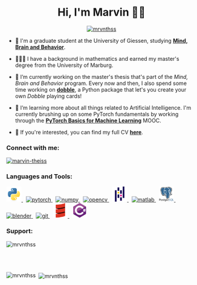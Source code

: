 <h1 align="center">Hi, I'm Marvin 👋🏼</h1>

<p align="center">
  <a href="https://github.com/ryo-ma/github-profile-trophy">
    <img src="https://github-profile-trophy.vercel.app/?username=mrvnthss&rank=SECRET,SSS,SS,S,AAA,AA,A,B,C&column=-1" alt="mrvnthss" />
  </a>
</p>

- 🧠 I'm a graduate student at the University of Giessen, studying [**Mind, Brain and Behavior**](https://github.com/mrvnthss/mind-brain-behavior).

- 👨🏼‍🎓 I have a background in mathematics and earned my master's degree from the University of Marburg.

- 🔭 I’m currently working on the master's thesis that's part of the *Mind, Brain and Behavior* program. Every now and then, I also spend some time working on [**dobble**](https://github.com/mrvnthss/dobble), a Python package that let's you create your own *Dobble* playing cards! 

- 🌱 I’m learning more about all things related to Artificial Intelligence. I'm currently brushing up on some PyTorch fundamentals by working through the [**PyTorch Basics for Machine Learning**](https://www.edx.org/learn/pytorch/ibm-pytorch-basics-for-machine-learning) MOOC.

- 📜 If you're interested, you can find my full CV [**here**](https://www.dropbox.com/scl/fi/86llkakf5ivtex6jwwa0a/2024-02-07.pdf?rlkey=4kfyhm0e35qj94dvfa3hbwzod&dl=0).

<h3 align="left">Connect with me:</h3>
<p align="left">
  <a href="https://linkedin.com/in/marvin-theiss" target="_blank">
    <img src="https://raw.githubusercontent.com/rahuldkjain/github-profile-readme-generator/master/src/images/icons/Social/linked-in-alt.svg" alt="marvin-theiss" width="40" height="30" />
  </a>
</p>

<h3 align="left">Languages and Tools:</h3>
<p align="left">
  <a href="https://www.python.org" target="_blank" rel="noreferrer">
    <img src="https://raw.githubusercontent.com/devicons/devicon/master/icons/python/python-original.svg" alt="python" width="40" height="40"/>
  </a>
  &nbsp;
  <a href="https://pytorch.org/" target="_blank" rel="noreferrer">
    <img src="https://www.vectorlogo.zone/logos/pytorch/pytorch-icon.svg" alt="pytorch" width="40" height="40"/>
  </a>
  &nbsp;
    <a href="https://numpy.org" target="_blank" rel="noreferrer">
    <img src="https://github.com/numpy/numpy/blob/main/branding/logo/logomark/numpylogoicon.png?raw=true" alt="numpy" width="40" height="40"/>
  </a>
  &nbsp;
  <a href="https://opencv.org/" target="_blank" rel="noreferrer">
    <img src="https://www.vectorlogo.zone/logos/opencv/opencv-icon.svg" alt="opencv" width="40" height="40"/>
  </a>
  &nbsp;
  <a href="https://pandas.pydata.org/" target="_blank" rel="noreferrer">
    <img src="https://raw.githubusercontent.com/devicons/devicon/2ae2a900d2f041da66e950e4d48052658d850630/icons/pandas/pandas-original.svg" alt="pandas" width="40" height="40"/>
  </a>
  &nbsp;
  <a href="https://www.mathworks.com/" target="_blank" rel="noreferrer">
    <img src="https://upload.wikimedia.org/wikipedia/commons/2/21/Matlab_Logo.png" alt="matlab" width="40" height="40"/>
  </a>
  &nbsp;
  <a href="https://www.postgresql.org" target="_blank" rel="noreferrer">
    <img src="https://raw.githubusercontent.com/devicons/devicon/master/icons/postgresql/postgresql-original-wordmark.svg" alt="postgresql" width="40" height="40"/>
  </a>
  &nbsp;
  <a href="https://www.blender.org/" target="_blank" rel="noreferrer">
    <img src="https://download.blender.org/branding/community/blender_community_badge_white.svg" alt="blender" width="40" height="40"/>
  </a>
  &nbsp;
  <a href="https://git-scm.com/" target="_blank" rel="noreferrer">
    <img src="https://www.vectorlogo.zone/logos/git-scm/git-scm-icon.svg" alt="git" width="40" height="40"/>
  </a>
  &nbsp;
  <a href="https://www.scala-lang.org" target="_blank" rel="noreferrer">
    <img src="https://raw.githubusercontent.com/devicons/devicon/master/icons/scala/scala-original.svg" alt="scala" width="40" height="40"/>
  </a>
  &nbsp;
  <a href="https://www.w3schools.com/cs/" target="_blank" rel="noreferrer">
    <img src="https://raw.githubusercontent.com/devicons/devicon/master/icons/csharp/csharp-original.svg" alt="csharp" width="40" height="40"/>
  </a>
</p>

<h3 align="left">Support:</h3>
<p>
  <a href="https://www.buymeacoffee.com/mrvnthss">
    <img align="left" src="https://cdn.buymeacoffee.com/buttons/v2/default-yellow.png" height="50" width="210" alt="mrvnthss"/>
  </a>
</p>

<br><br><br><br>

<p>
  <img align="left" src="https://github-readme-stats.vercel.app/api/top-langs?username=mrvnthss&show_icons=true&locale=en&layout=compact" alt="mrvnthss"/>
</p>

<p>
  &nbsp;
  <img align="center" src="https://github-readme-stats.vercel.app/api?username=mrvnthss&show_icons=true&locale=en" alt="mrvnthss"/>
</p>
